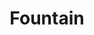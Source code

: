 ---
codehost: https://github.com/https://github.com/nyousefi/Fountain
logohandle: fountainio
sort: fountain
title: Fountain
twitter: https://x.com/ryannelson
website: https://fountain.io/
---